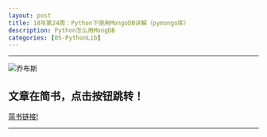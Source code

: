```yaml
---
layout: post
title: 18年第24周：Python下使用MongoDB详解（pymongo库）
description: Python怎么用MongDB
categories: [05-PythonLib]
---
```


---
![乔布斯](https://static.comicvine.com/uploads/scale_medium/5/58127/1715224-steve_jobs_headshot_2010_crop.jpg)

## 文章在简书，点击按钮跳转！
<a class="btn btn-default" href="https://www.jianshu.com/p/bcca31aeb18">简书链接!</a>

---
